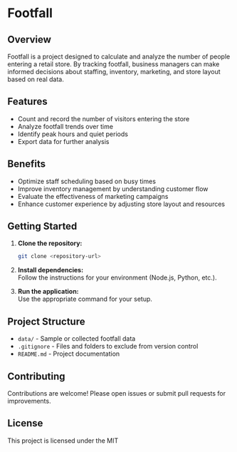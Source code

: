 # Footfall

## Overview

Footfall is a project designed to calculate and analyze the number of people entering a retail store. By tracking footfall, business managers can make informed decisions about staffing, inventory, marketing, and store layout based on real data.

## Features

- Count and record the number of visitors entering the store
- Analyze footfall trends over time
- Identify peak hours and quiet periods
- Export data for further analysis

## Benefits

- Optimize staff scheduling based on busy times
- Improve inventory management by understanding customer flow
- Evaluate the effectiveness of marketing campaigns
- Enhance customer experience by adjusting store layout and resources

## Getting Started

1. **Clone the repository:**
   ```sh
   git clone <repository-url>
   ```
2. **Install dependencies:**  
   Follow the instructions for your environment (Node.js, Python, etc.).

3. **Run the application:**  
   Use the appropriate command for your setup.

## Project Structure

- `data/` - Sample or collected footfall data
- `.gitignore` - Files and folders to exclude from version control
- `README.md` - Project documentation

## Contributing

Contributions are welcome! Please open issues or submit pull requests for improvements.

## License

This project is licensed under the MIT